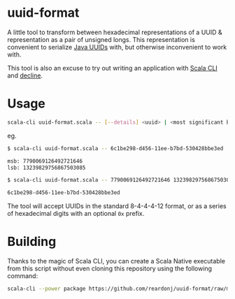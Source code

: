 # uuid-format

A little tool to transform between hexadecimal representations of a UUID & representation as a pair of unsigned longs.
This representation is convenient to serialize [Java UUIDs](https://docs.oracle.com/javase/8/docs/api/java/util/UUID.html) with, but otherwise inconvenient to work with.

This tool is also an excuse to try out writing an application with [Scala CLI](https://scala-cli.virtuslab.org/) and [decline](https://ben.kirw.in/decline/).

# Usage

```sh
scala-cli uuid-format.scala -- [--details] <uuid> | <most significant bits> <least significant bits>
```

eg. 
```sh 
$ scala-cli uuid-format.scala -- 6c1be298-d456-11ee-b7bd-530428bbe3ed

msb: 7790069126492721646
lsb: 13239829756867503085

$ scala-cli uuid-format.scala -- 7790069126492721646 13239829756867503085

6c1be298-d456-11ee-b7bd-530428bbe3ed
```

The tool will accept UUIDs in the standard 8-4-4-4-12 format, or as a series of hexadecimal digits with an optional `0x` prefix.
# Building

Thanks to the magic of Scala CLI, you can create a Scala Native executable from this script without even cloning this repository using the following command:

```sh
scala-cli --power package https://github.com/reardonj/uuid-format/raw/main/uuid-format.scala -o uuid-format -f --native --native-mode release-fast --native-gc none
```